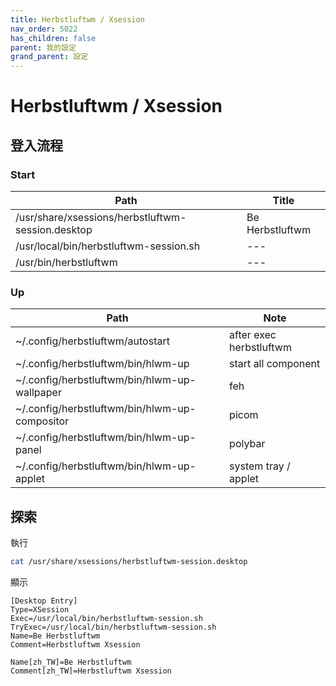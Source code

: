 ```yaml
---
title: Herbstluftwm / Xsession
nav_order: 5022
has_children: false
parent: 我的設定
grand_parent: 設定
---
```



# Herbstluftwm / Xsession


## 登入流程

### Start

| Path | Title |
| --- | --- |
| /usr/share/xsessions/herbstluftwm-session.desktop | Be Herbstluftwm |
| /usr/local/bin/herbstluftwm-session.sh | --- |
| /usr/bin/herbstluftwm | --- |

### Up

| Path | Note |
| --- | --- |
| ~/.config/herbstluftwm/autostart | after exec herbstluftwm  |
| ~/.config/herbstluftwm/bin/hlwm-up | start all component |
| ~/.config/herbstluftwm/bin/hlwm-up-wallpaper | feh |
| ~/.config/herbstluftwm/bin/hlwm-up-compositor | picom |
| ~/.config/herbstluftwm/bin/hlwm-up-panel | polybar |
| ~/.config/herbstluftwm/bin/hlwm-up-applet | system tray / applet |


## 探索

執行

``` sh
cat /usr/share/xsessions/herbstluftwm-session.desktop
```

顯示

```
[Desktop Entry]
Type=XSession
Exec=/usr/local/bin/herbstluftwm-session.sh
TryExec=/usr/local/bin/herbstluftwm-session.sh
Name=Be Herbstluftwm
Comment=Herbstluftwm Xsession

Name[zh_TW]=Be Herbstluftwm
Comment[zh_TW]=Herbstluftwm Xsession
```
